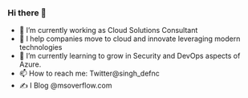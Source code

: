 ### Hi there 👋

* 🔭 I’m currently working as Cloud Solutions Consultant
* 💬 I help companies move to cloud and innovate leveraging modern technologies
* 🌱 I’m currently learning to grow in Security and DevOps aspects of Azure.
* 📫 How to reach me: Twitter@singh_defnc
* :writing_hand: I Blog @msoverflow.com
<!--
**singhparveen/singhparveen** is a ✨ _special_ ✨ repository because its `README.md` (this file) appears on your GitHub profile.

Here are some ideas to get you started:

- 🔭 I’m currently working on ...
- 🌱 I’m currently learning ...
- 👯 I’m looking to collaborate on ...
- 🤔 I’m looking for help with ...
- 💬 Ask me about ...
- 📫 How to reach me: ...
- 😄 Pronouns: ...
- ⚡ Fun fact: ...
-->
